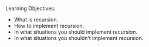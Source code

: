 Learning Objectives:

- What is recursion.
- How to implement recursion.
- In what situations you should implement recursion.
- In what situations you shouldn’t implement recursion.